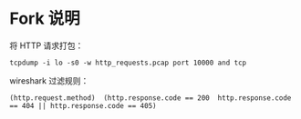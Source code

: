 # Fork 说明

将 HTTP 请求打包：

```shell
tcpdump -i lo -s0 -w http_requests.pcap port 10000 and tcp
```

wireshark 过滤规则：

```
(http.request.method)  (http.response.code == 200  http.response.code == 404 || http.response.code == 405)
```